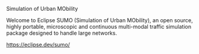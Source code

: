 Simulation of Urban MObility

Welcome to Eclipse SUMO (Simulation of Urban MObility), an open source, highly portable, microscopic and continuous multi-modal traffic simulation package designed to handle large networks.

https://eclipse.dev/sumo/